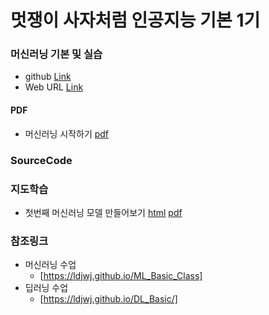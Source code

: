 # 멋쟁이 사자처럼 인공지능 기본 1기

### 머신러닝 기본 및 실습
 * github [Link](https://github.com/LDJWJ/AI_START_LionLike)
 * Web URL [Link](https://ldjwj.github.io/AI_START_LionLike/)
 
#### PDF
 * 머신러닝 시작하기 [pdf](https://ldjwj.github.io/AI_START_LionLike/part03_ml/ch01_01_ML입문_v11_201201.pdf) 

### SourceCode
### 지도학습
 * 첫번째 머신러닝 모델 만들어보기 [html](https://ldjwj.github.io/AI_START_LionLike/part03_ml/code/ch01_01_ML_start_v10.html) [pdf](https://ldjwj.github.io/AI_START_LionLike/part03_ml/code/ch01_01_ML_start_v10.pdf)
 
 
### 참조링크
 * 머신러닝 수업 
   * [https://ldjwj.github.io/ML_Basic_Class]
 * 딥러닝 수업
   * [https://ldjwj.github.io/DL_Basic/]